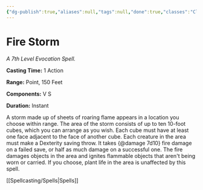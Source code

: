 ```yaml
---
{"dg-publish":true,"aliases":null,"tags":null,"done":true,"classes":"Cleric, Druid, Sorcerer,","spellLevel":7,"school":"Evocation","source":"PHB","permalink":"/spells/fire-storm/","dgHomeLink":false,"dgPassFrontmatter":true}
---
```


# Fire Storm
*A 7th Level Evocation Spell.*

**Casting Time:** 1 Action

**Range:** Point, 150 Feet

**Components:** V S 

**Duration:** Instant

A storm made up of sheets of roaring flame appears in a location you choose within range. The area of the storm consists of up to ten 10-foot cubes, which you can arrange as you wish. Each cube must have at least one face adjacent to the face of another cube. Each creature in the area must make a Dexterity saving throw. It takes {@damage 7d10} fire damage on a failed save, or half as much damage on a successful one.
The fire damages objects in the area and ignites flammable objects that aren't being worn or carried. If you choose, plant life in the area is unaffected by this spell.

[[Spellcasting/Spells|Spells]]